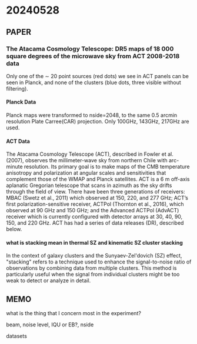 
# 20240528

## PAPER

### The Atacama Cosmology Telescope: DR5 maps of 18 000 square degrees of the microwave sky from ACT 2008-2018 data

Only one of the ∼ 20 point sources (red dots) we see in ACT panels can be seen in Planck, and none of the clusters (blue dots, three visible without filtering).

#### Planck Data
Planck maps were transformed to nside=2048, to the same 0.5 arcmin resolution Plate Carree(CAR) projection. Only 100GHz, 143GHz, 217GHz are used.

#### ACT Data
The Atacama Cosmology Telescope (ACT), described in Fowler et al. (2007), observes the millimeter-wave sky from northern Chile with arc-minute resolution. Its primary goal is to make maps of the CMB temperature anisotropy and polarization at angular scales and sensitivities that complement those of the WMAP and Planck satellites. ACT is a 6 m off-axis aplanatic Gregorian telescope that scans in azimuth as the sky drifts through the field of view. There have been three generations of receivers: MBAC (Swetz et al., 2011) which observed at 150, 220, and 277 GHz; ACT’s first polarization-sensitive receiver, ACTPol (Thornton et al., 2016), which observed at 90 GHz and 150 GHz; and the Advanced ACTPol (AdvACT) receiver which is currently configured with detector arrays at 30, 40, 90, 150, and 220 GHz. ACT has had a series of data releases (DR), described below.


#### what is stacking mean in thermal SZ and kinematic SZ cluster stacking
In the context of galaxy clusters and the Sunyaev-Zel'dovich (SZ) effect, "stacking" refers to a technique used to enhance the signal-to-noise ratio of observations by combining data from multiple clusters. This method is particularly useful when the signal from individual clusters might be too weak to detect or analyze in detail.



## MEMO
what is the thing that I concern most in the experiment?

beam, noise level, IQU or EB?, nside

datasets

